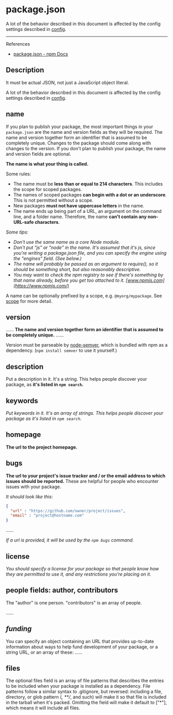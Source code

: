 # package.json

A lot of the behavior described in this document is affected by the config settings described in [config](https://docs.npmjs.com/cli/v7/using-npm/config).

---

References

- [package.json - npm Docs](https://docs.npmjs.com/cli/v7/configuring-npm/package-json)

## Description

It must be actual JSON, not just a JavaScript object literal.

A lot of the behavior described in this document is affected by the config settings described in [config](https://docs.npmjs.com/cli/v7/using-npm/config).

## name

If you plan to publish your package, the most important things in your `package.json` are the name and version fields as they will be required.
The name and version together form an identifier that is assumed to be completely unique.
Changes to the package should come along with changes to the version.
If you don't plan to publish your package, the name and version fields are optional.

**The name is what your thing is called.**

Some rules:

-   The name must be **less than or equal to 214 characters**.
    This includes the scope for scoped packages.
-   The names of scoped packages **can begin with a dot or an underscore**.
    This is not permitted without a scope.
-   New packages **must not have uppercase letters** in the name.
-   The name ends up being part of a URL, an argument on the command line, and a folder name.
    Therefore, the name **can't contain any non-URL-safe characters**.

_Some tips:_

- _Don't use the same name as a core Node module._
- _Don't put "js" or "node" in the name. It's assumed that it's js, since you're writing a package.json file, and you can specify the engine using the "engines" field. (See below.)_
- _The name will probably be passed as an argument to require(), so it should be something short, but also reasonably descriptive._
- _You may want to check the npm registry to see if there's something by that name already, before you get too attached to it. [www.npmjs.com](https://www.npmjs.com/)_

A name can be optionally prefixed by a scope, e.g. `@myorg/mypackage`.
See [scope](https://docs.npmjs.com/cli/v7/using-npm/scope/) for more detail.

## version

……
**The name and version together form an identifier that is assumed to be completely unique.**
……

Version must be parseable by [node-semver](https://github.com/npm/node-semver), which is bundled with npm as a dependency.
(`npm install semver` to use it yourself.)

## description

Put a description in it. It's a string.
This helps people discover your package, as **it's listed in `npm search`.**

## keywords

_Put keywords in it. It's an array of strings._
_This helps people discover your package as it's listed in `npm search`._

## homepage

**The url to the project homepage.**

## bugs

**The url to your project's issue tracker and / or the email address to which issues should be reported.**
These are helpful for people who encounter issues with your package.

_It should look like this:_

```json
{
  "url" : "https://github.com/owner/project/issues",
  "email" : "project@hostname.com"
}
```

……

_If a url is provided, it will be used by the `npm bugs` command._

## license

_You should specify a license for your package so that people know how they are permitted to use it, and any restrictions you're placing on it._

## people fields: author, contributors

The "author" is one person.
"contributors" is an array of people.

……

## _funding_

You can specify an object containing an URL that provides up-to-date information about ways to help fund development of your package, or a string URL, or an array of these: ……

## files

The optional files field is an array of file patterns that describes the entries to be included when your package is installed as a dependency. File patterns follow a similar syntax to .gitignore, but reversed: including a file, directory, or glob pattern (*, **/*, and such) will make it so that file is included in the tarball when it's packed. Omitting the field will make it default to ["*"], which means it will include all files.
